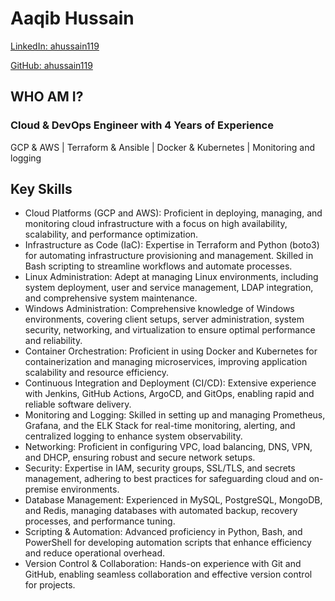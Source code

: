 # Aaqib Hussain
[LinkedIn: ahussain119](https://www.linkedin.com/in/ahussain119/)

[GitHub: ahussain119](https://github.com/ahussain119)

## WHO AM I?
### Cloud & DevOps Engineer with 4 Years of Experience
GCP & AWS | Terraform & Ansible | Docker & Kubernetes | Monitoring and logging

## Key Skills
- Cloud Platforms (GCP and AWS): Proficient in deploying, managing, and monitoring cloud infrastructure with a focus on high availability, scalability, and performance optimization.
- Infrastructure as Code (IaC): Expertise in Terraform and Python (boto3) for automating infrastructure provisioning and management. Skilled in Bash scripting to streamline workflows and automate processes.
- Linux Administration: Adept at managing Linux environments, including system deployment, user and service management, LDAP integration, and comprehensive system maintenance.
- Windows Administration: Comprehensive knowledge of Windows environments, covering client setups, server administration, system security, networking, and virtualization to ensure optimal performance and reliability.
- Container Orchestration: Proficient in using Docker and Kubernetes for containerization and managing microservices, improving application scalability and resource efficiency.
- Continuous Integration and Deployment (CI/CD): Extensive experience with Jenkins, GitHub Actions, ArgoCD, and GitOps, enabling rapid and reliable software delivery.
- Monitoring and Logging: Skilled in setting up and managing Prometheus, Grafana, and the ELK Stack for real-time monitoring, alerting, and centralized logging to enhance system observability.
- Networking: Proficient in configuring VPC, load balancing, DNS, VPN, and DHCP, ensuring robust and secure network setups.
- Security: Expertise in IAM, security groups, SSL/TLS, and secrets management, adhering to best practices for safeguarding cloud and on-premise environments.
- Database Management: Experienced in MySQL, PostgreSQL, MongoDB, and Redis, managing databases with automated backup, recovery processes, and performance tuning.
- Scripting & Automation: Advanced proficiency in Python, Bash, and PowerShell for developing automation scripts that enhance efficiency and reduce operational overhead.
- Version Control & Collaboration: Hands-on experience with Git and GitHub, enabling seamless collaboration and effective version control for projects.
